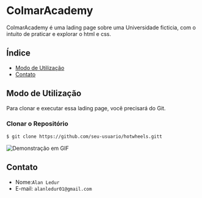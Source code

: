 # ColmarAcademy

ColmarAcademy é uma lading page sobre uma Universidade ficticia, com o intuito de praticar e explorar o html e css.

## Índice

- [Modo de Utilização](#modo-de-utilização)
- [Contato](#contato)

## Modo de Utilização

Para clonar e executar essa lading page, você precisará do Git.

### Clonar o Repositório

```bash
$ git clone https://github.com/seu-usuario/hotwheels.gitt
```
 ![Demonstração em GIF](resources/images/gif11.gif)
 
## Contato

- Nome:`Alan Ledur` 
- E-mail: `alanledur01@gmail.com`
